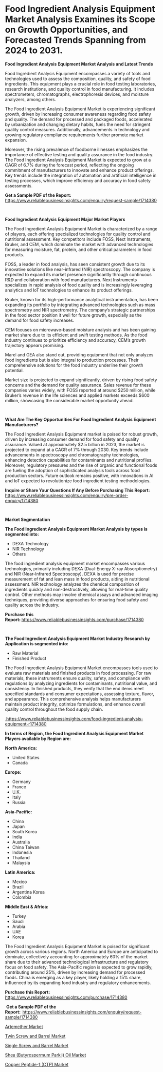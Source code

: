 <p><h1>Food Ingredient Analysis Equipment Market Analysis Examines its Scope on Growth Opportunities, and Forecasted Trends Spanning from 2024 to 2031.</h1></p><p><strong>Food Ingredient Analysis Equipment Market Analysis and Latest Trends</strong></p>
<p><p>Food Ingredient Analysis Equipment encompasses a variety of tools and technologies used to assess the composition, quality, and safety of food ingredients. This equipment plays a crucial role in food testing laboratories, research institutions, and quality control in food manufacturing. It includes spectrometers, chromatographs, electrophoresis devices, and moisture analyzers, among others. </p><p>The Food Ingredient Analysis Equipment Market is experiencing significant growth, driven by increasing consumer awareness regarding food safety and quality. The demand for processed and packaged foods, accelerated by urbanization and changing dietary habits, fuels the need for stringent quality control measures. Additionally, advancements in technology and growing regulatory compliance requirements further promote market expansion.</p><p>Moreover, the rising prevalence of foodborne illnesses emphasizes the importance of effective testing and quality assurance in the food industry. The Food Ingredient Analysis Equipment Market is expected to grow at a CAGR of 6.7% during the forecast period, reflecting the ongoing commitment of manufacturers to innovate and enhance product offerings. Key trends include the integration of automation and artificial intelligence in testing processes, which improve efficiency and accuracy in food safety assessments.</p></p>
<p><strong>Get a Sample PDF of the Report:&nbsp;</strong> <a href="https://www.reliablebusinessinsights.com/enquiry/request-sample/1714380?utm_campaign=84&utm_medium=2&utm_source=Github&utm_content=ia&utm_term=22102024&utm_id=food-ingredient-analysis-equipment">https://www.reliablebusinessinsights.com/enquiry/request-sample/1714380</a></p>
<p>&nbsp;</p>
<p><strong>Food Ingredient Analysis Equipment Major Market Players</strong></p>
<p><p>The Food Ingredient Analysis Equipment Market is characterized by a range of players, each offering specialized technologies for quality control and nutritional assessment. Key competitors include FOSS, Next Instruments, Bruker, and CEM, which dominate the market with advanced technologies for measuring moisture, fat, protein, and other critical parameters in food products.</p><p>FOSS, a leader in food analysis, has seen consistent growth due to its innovative solutions like near-infrared (NIR) spectroscopy. The company is expected to expand its market presence significantly through continuous R&D and collaboration with food manufacturers. Next Instruments specializes in rapid analysis of food quality and is increasingly leveraging analytics and IoT technologies to enhance its product offerings.</p><p>Bruker, known for its high-performance analytical instrumentation, has been expanding its portfolio by integrating advanced technologies such as mass spectrometry and NIR spectrometry. The company’s strategic partnerships in the food sector position it well for future growth, especially as the demand for food safety increases.</p><p>CEM focuses on microwave-based moisture analysis and has been gaining market share due to its efficient and swift testing methods. As the food industry continues to prioritize efficiency and accuracy, CEM’s growth trajectory appears promising.</p><p>Marel and GEA also stand out, providing equipment that not only analyzes food ingredients but is also integral to production processes. Their comprehensive solutions for the food industry underline their growth potential.</p><p>Market size is projected to expand significantly, driven by rising food safety concerns and the demand for quality assurance. Sales revenue for these companies varies widely, with FOSS reported at around $250 million, while Bruker’s revenue in the life sciences and applied markets exceeds $600 million, showcasing the considerable market opportunity ahead.</p></p>
<p>&nbsp;</p>
<p><strong>What Are The Key Opportunities For Food Ingredient Analysis Equipment Manufacturers?</strong></p>
<p><p>The Food Ingredient Analysis Equipment market is poised for robust growth, driven by increasing consumer demand for food safety and quality assurance. Valued at approximately $2.5 billion in 2023, the market is projected to expand at a CAGR of 7% through 2030. Key trends include advancements in spectroscopy and chromatography technologies, enhancing detection capabilities for contaminants and nutritional profiles. Moreover, regulatory pressures and the rise of organic and functional foods are fueling the adoption of sophisticated analysis tools across food production sectors. Future outlook remains positive, with innovations in AI and IoT expected to revolutionize food ingredient testing methodologies.</p></p>
<p><strong>Inquire or Share Your Questions If Any Before Purchasing This Report:</strong> <a href="https://www.reliablebusinessinsights.com/enquiry/pre-order-enquiry/1714380?utm_campaign=84&utm_medium=2&utm_source=Github&utm_content=ia&utm_term=22102024&utm_id=food-ingredient-analysis-equipment">https://www.reliablebusinessinsights.com/enquiry/pre-order-enquiry/1714380</a></p>
<p>&nbsp;</p>
<p><strong>Market Segmentation</strong></p>
<p><strong>The Food Ingredient Analysis Equipment Market Analysis by types is segmented into:</strong></p>
<p><ul><li>DEXA Technology</li><li>NIR Technology</li><li>Others</li></ul></p>
<p><p>The food ingredient analysis equipment market encompasses various technologies, primarily including DEXA (Dual-Energy X-ray Absorptiometry) and NIR (Near-Infrared Spectroscopy). DEXA is used for precise measurement of fat and lean mass in food products, aiding in nutritional assessment. NIR technology analyzes the chemical composition of ingredients quickly and non-destructively, allowing for real-time quality control. Other methods may involve chemical assays and advanced imaging techniques, providing diverse approaches for ensuring food safety and quality across the industry.</p></p>
<p><strong>Purchase this Report:&nbsp;</strong><a href="https://www.reliablebusinessinsights.com/purchase/1714380?utm_campaign=84&utm_medium=2&utm_source=Github&utm_content=ia&utm_term=22102024&utm_id=food-ingredient-analysis-equipment">https://www.reliablebusinessinsights.com/purchase/1714380</a></p>
<p>&nbsp;</p>
<p><strong>The Food Ingredient Analysis Equipment Market Industry Research by Application is segmented into:</strong></p>
<p><ul><li>Raw Material</li><li>Finished Product</li></ul></p>
<p><p>The Food Ingredient Analysis Equipment Market encompasses tools used to evaluate raw materials and finished products in food processing. For raw materials, these instruments ensure quality, safety, and compliance with regulations by analyzing ingredients for contaminants, nutritional value, and consistency. In finished products, they verify that the end items meet specified standards and consumer expectations, assessing texture, flavor, and appearance. This comprehensive analysis helps manufacturers maintain product integrity, optimize formulations, and enhance overall quality control throughout the food supply chain.</p></p>
<p><a href="https://www.reliablebusinessinsights.com/food-ingredient-analysis-equipment-r1714380?utm_campaign=84&utm_medium=2&utm_source=Github&utm_content=ia&utm_term=22102024&utm_id=food-ingredient-analysis-equipment">&nbsp;https://www.reliablebusinessinsights.com/food-ingredient-analysis-equipment-r1714380</a></p>
<p><strong>In terms of Region, the Food Ingredient Analysis Equipment Market Players available by Region are:</strong></p>
<p>
    <p> <strong> North America: </strong>
        <ul>
            <li>United States</li>
            <li>Canada</li>
        </ul>
        </p> 
    <p> <strong> Europe: </strong>
        <ul>
            <li>Germany</li>
            <li>France</li>
            <li>U.K.</li>
            <li>Italy</li>
            <li>Russia</li>
        </ul>
        </p> 
    <p> <strong> Asia-Pacific: </strong>
        <ul>
            <li>China</li>
            <li>Japan</li>
            <li>South Korea</li>
            <li>India</li>
            <li>Australia</li>
            <li>China Taiwan</li>
            <li>Indonesia</li>
            <li>Thailand</li>
            <li>Malaysia</li>
        </ul>
        </p> 
    <p> <strong> Latin America: </strong>
        <ul>
            <li>Mexico</li>
            <li>Brazil</li>
            <li>Argentina Korea</li>
            <li>Colombia</li>
        </ul>
        </p> 
    <p> <strong> Middle East & Africa: </strong>
        <ul>
            <li>Turkey</li>
            <li>Saudi</li>
            <li>Arabia</li>
            <li>UAE</li>
            <li>Korea</li>
        </ul>
    </p>
    </p>
<p><p>The Food Ingredient Analysis Equipment Market is poised for significant growth across various regions. North America and Europe are anticipated to dominate, collectively accounting for approximately 60% of the market share due to their advanced technological infrastructure and regulatory focus on food safety. The Asia-Pacific region is expected to grow rapidly, contributing around 25%, driven by increasing demand for processed foods. China is emerging as a key player, likely holding a 15% share, influenced by its expanding food industry and regulatory enhancements.</p></p>
<p><strong>Purchase this Report: </strong><a href="https://www.reliablebusinessinsights.com/purchase/1714380?utm_campaign=84&utm_medium=2&utm_source=Github&utm_content=ia&utm_term=22102024&utm_id=food-ingredient-analysis-equipment">https://www.reliablebusinessinsights.com/purchase/1714380</a></p>
<p>&nbsp;<strong>Get a Sample PDF of the Report:&nbsp;&nbsp;</strong><a href="https://www.reliablebusinessinsights.com/enquiry/request-sample/1714380?utm_campaign=84&utm_medium=2&utm_source=Github&utm_content=ia&utm_term=22102024&utm_id=food-ingredient-analysis-equipment">https://www.reliablebusinessinsights.com/enquiry/request-sample/1714380</a></p>
<p><strong></strong></p>
<p><p><a href="https://www.linkedin.com/pulse/driving-forces-global-artemether-market-trends-applications-lah3c?utm_campaign=84&utm_medium=2&utm_source=Github&utm_content=ia&utm_term=22102024&utm_id=food-ingredient-analysis-equipment">Artemether Market</a></p><p><a href="https://issuu.com/reportprime-2/docs/twin-screw-and-barrel-market-size-2_af390e473b3453?utm_campaign=84&utm_medium=2&utm_source=Github&utm_content=ia&utm_term=22102024&utm_id=food-ingredient-analysis-equipment">Twin Screw and Barrel Market</a></p><p><a href="https://issuu.com/reportprime-2/docs/single-screw-and-barrel-market-size_6ad67752f1c8f9?utm_campaign=84&utm_medium=2&utm_source=Github&utm_content=ia&utm_term=22102024&utm_id=food-ingredient-analysis-equipment">Single Screw and Barrel Market</a></p><p><a href="https://github.com/MegiDuro586/Market-Research-Report-List-1/blob/main/shea-butyrospermum-parkii-oil-market.md?utm_campaign=84&utm_medium=2&utm_source=Github&utm_content=ia&utm_term=22102024&utm_id=food-ingredient-analysis-equipment">Shea (Butyrospermum Parkii) Oil Market</a></p><p><a href="https://github.com/HaroldWalker405/Market-Research-Report-List-1/blob/main/copper-peptide-1-ctp-market.md?utm_campaign=84&utm_medium=2&utm_source=Github&utm_content=ia&utm_term=22102024&utm_id=food-ingredient-analysis-equipment">Copper Peptide-1 (CTP) Market</a></p></p>